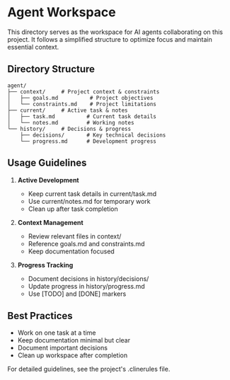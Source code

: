 # Agent Workspace

This directory serves as the workspace for AI agents collaborating on this project. It follows a simplified structure to optimize focus and maintain essential context.

## Directory Structure

```
agent/
├── context/     # Project context & constraints
│   ├── goals.md          # Project objectives
│   └── constraints.md    # Project limitations
├── current/     # Active task & notes
│   ├── task.md          # Current task details
│   └── notes.md         # Working notes
└── history/     # Decisions & progress
    ├── decisions/       # Key technical decisions
    └── progress.md      # Development progress
```

## Usage Guidelines

1. **Active Development**
   - Keep current task details in current/task.md
   - Use current/notes.md for temporary work
   - Clean up after task completion

2. **Context Management**
   - Review relevant files in context/
   - Reference goals.md and constraints.md
   - Keep documentation focused

3. **Progress Tracking**
   - Document decisions in history/decisions/
   - Update progress in history/progress.md
   - Use [TODO] and [DONE] markers

## Best Practices

- Work on one task at a time
- Keep documentation minimal but clear
- Document important decisions
- Clean up workspace after completion

For detailed guidelines, see the project's .clinerules file.